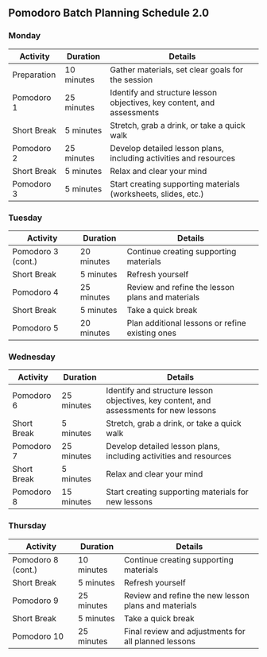 ## Pomodoro Batch Planning Schedule 2.0
### Monday

| **Activity**            | **Duration** | **Details**                                                                 |
|-------------------------|--------------|-----------------------------------------------------------------------------|
| Preparation             | 10 minutes   | Gather materials, set clear goals for the session                           |
| Pomodoro 1              | 25 minutes   | Identify and structure lesson objectives, key content, and assessments      |
| Short Break             | 5 minutes    | Stretch, grab a drink, or take a quick walk                                 |
| Pomodoro 2              | 25 minutes   | Develop detailed lesson plans, including activities and resources           |
| Short Break             | 5 minutes    | Relax and clear your mind                                                   |
| Pomodoro 3              | 5 minutes    | Start creating supporting materials (worksheets, slides, etc.)              |

### Tuesday

| **Activity**            | **Duration** | **Details**                                                                 |
|-------------------------|--------------|-----------------------------------------------------------------------------|
| Pomodoro 3 (cont.)      | 20 minutes   | Continue creating supporting materials                                      |
| Short Break             | 5 minutes    | Refresh yourself                                                            |
| Pomodoro 4              | 25 minutes   | Review and refine the lesson plans and materials                            |
| Short Break             | 5 minutes    | Take a quick break                                                          |
| Pomodoro 5              | 20 minutes   | Plan additional lessons or refine existing ones                             |

### Wednesday

| **Activity**            | **Duration** | **Details**                                                                 |
|-------------------------|--------------|-----------------------------------------------------------------------------|
| Pomodoro 6              | 25 minutes   | Identify and structure lesson objectives, key content, and assessments for new lessons |
| Short Break             | 5 minutes    | Stretch, grab a drink, or take a quick walk                                 |
| Pomodoro 7              | 25 minutes   | Develop detailed lesson plans, including activities and resources           |
| Short Break             | 5 minutes    | Relax and clear your mind                                                   |
| Pomodoro 8              | 15 minutes   | Start creating supporting materials for new lessons                         |

### Thursday

| **Activity**            | **Duration** | **Details**                                                                 |
|-------------------------|--------------|-----------------------------------------------------------------------------|
| Pomodoro 8 (cont.)      | 10 minutes   | Continue creating supporting materials                                      |
| Short Break             | 5 minutes    | Refresh yourself                                                            |
| Pomodoro 9              | 25 minutes   | Review and refine the new lesson plans and materials                        |
| Short Break             | 5 minutes    | Take a quick break                                                          |
| Pomodoro 10             | 25 minutes   | Final review and adjustments for all planned lessons                        |

